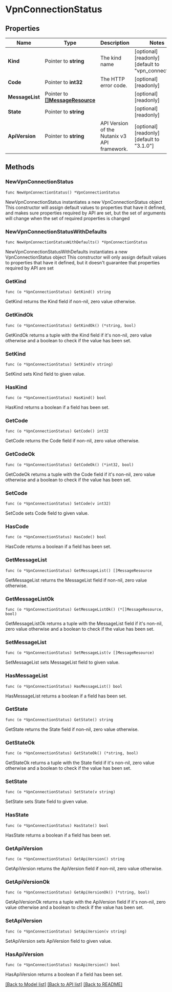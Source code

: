 # VpnConnectionStatus

## Properties

Name | Type | Description | Notes
------------ | ------------- | ------------- | -------------
**Kind** | Pointer to **string** | The kind name | [optional] [readonly] [default to "vpn_connection"]
**Code** | Pointer to **int32** | The HTTP error code. | [optional] [readonly] 
**MessageList** | Pointer to [**[]MessageResource**](MessageResource.md) |  | [optional] [readonly] 
**State** | Pointer to **string** |  | [optional] [readonly] 
**ApiVersion** | Pointer to **string** | API Version of the Nutanix v3 API framework. | [optional] [readonly] [default to "3.1.0"]

## Methods

### NewVpnConnectionStatus

`func NewVpnConnectionStatus() *VpnConnectionStatus`

NewVpnConnectionStatus instantiates a new VpnConnectionStatus object
This constructor will assign default values to properties that have it defined,
and makes sure properties required by API are set, but the set of arguments
will change when the set of required properties is changed

### NewVpnConnectionStatusWithDefaults

`func NewVpnConnectionStatusWithDefaults() *VpnConnectionStatus`

NewVpnConnectionStatusWithDefaults instantiates a new VpnConnectionStatus object
This constructor will only assign default values to properties that have it defined,
but it doesn't guarantee that properties required by API are set

### GetKind

`func (o *VpnConnectionStatus) GetKind() string`

GetKind returns the Kind field if non-nil, zero value otherwise.

### GetKindOk

`func (o *VpnConnectionStatus) GetKindOk() (*string, bool)`

GetKindOk returns a tuple with the Kind field if it's non-nil, zero value otherwise
and a boolean to check if the value has been set.

### SetKind

`func (o *VpnConnectionStatus) SetKind(v string)`

SetKind sets Kind field to given value.

### HasKind

`func (o *VpnConnectionStatus) HasKind() bool`

HasKind returns a boolean if a field has been set.

### GetCode

`func (o *VpnConnectionStatus) GetCode() int32`

GetCode returns the Code field if non-nil, zero value otherwise.

### GetCodeOk

`func (o *VpnConnectionStatus) GetCodeOk() (*int32, bool)`

GetCodeOk returns a tuple with the Code field if it's non-nil, zero value otherwise
and a boolean to check if the value has been set.

### SetCode

`func (o *VpnConnectionStatus) SetCode(v int32)`

SetCode sets Code field to given value.

### HasCode

`func (o *VpnConnectionStatus) HasCode() bool`

HasCode returns a boolean if a field has been set.

### GetMessageList

`func (o *VpnConnectionStatus) GetMessageList() []MessageResource`

GetMessageList returns the MessageList field if non-nil, zero value otherwise.

### GetMessageListOk

`func (o *VpnConnectionStatus) GetMessageListOk() (*[]MessageResource, bool)`

GetMessageListOk returns a tuple with the MessageList field if it's non-nil, zero value otherwise
and a boolean to check if the value has been set.

### SetMessageList

`func (o *VpnConnectionStatus) SetMessageList(v []MessageResource)`

SetMessageList sets MessageList field to given value.

### HasMessageList

`func (o *VpnConnectionStatus) HasMessageList() bool`

HasMessageList returns a boolean if a field has been set.

### GetState

`func (o *VpnConnectionStatus) GetState() string`

GetState returns the State field if non-nil, zero value otherwise.

### GetStateOk

`func (o *VpnConnectionStatus) GetStateOk() (*string, bool)`

GetStateOk returns a tuple with the State field if it's non-nil, zero value otherwise
and a boolean to check if the value has been set.

### SetState

`func (o *VpnConnectionStatus) SetState(v string)`

SetState sets State field to given value.

### HasState

`func (o *VpnConnectionStatus) HasState() bool`

HasState returns a boolean if a field has been set.

### GetApiVersion

`func (o *VpnConnectionStatus) GetApiVersion() string`

GetApiVersion returns the ApiVersion field if non-nil, zero value otherwise.

### GetApiVersionOk

`func (o *VpnConnectionStatus) GetApiVersionOk() (*string, bool)`

GetApiVersionOk returns a tuple with the ApiVersion field if it's non-nil, zero value otherwise
and a boolean to check if the value has been set.

### SetApiVersion

`func (o *VpnConnectionStatus) SetApiVersion(v string)`

SetApiVersion sets ApiVersion field to given value.

### HasApiVersion

`func (o *VpnConnectionStatus) HasApiVersion() bool`

HasApiVersion returns a boolean if a field has been set.


[[Back to Model list]](../README.md#documentation-for-models) [[Back to API list]](../README.md#documentation-for-api-endpoints) [[Back to README]](../README.md)


